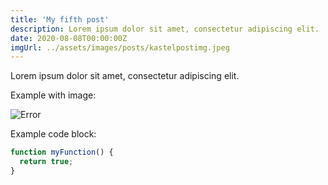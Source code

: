 ```yaml
---
title: 'My fifth post'
description: Lorem ipsum dolor sit amet, consectetur adipiscing elit.
date: 2020-08-08T00:00:00Z
imgUrl: ../assets/images/posts/kastelpostimg.jpeg
---
```


Lorem ipsum dolor sit amet, consectetur adipiscing elit.

Example with image:

![Error](/assets/images/posts/error.png)

Example code block:

```js
function myFunction() {
  return true;
}
```
